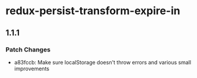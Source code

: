# redux-persist-transform-expire-in

## 1.1.1

### Patch Changes

- a83fccb: Make sure localStorage doesn't throw errors and various small improvements
